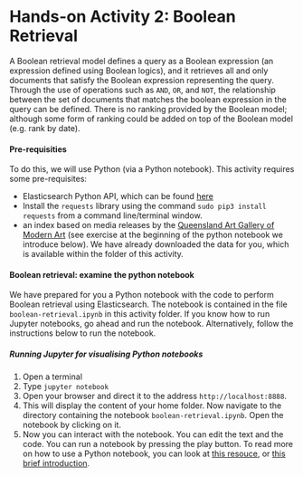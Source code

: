 # Hands-on Activity 2: Boolean Retrieval



A Boolean retrieval model defines a query as a Boolean expression (an expression defined using Boolean logics), and it retrieves all and only documents that satisfy the Boolean expression representing the query. Through the use of operations such as `AND`, `OR`, and `NOT`, the relationship between the set of documents that matches the boolean expression in the query can be defined.
There is no ranking provided by the Boolean model; although some form of ranking could be added on top of the Boolean model (e.g. rank by date).





#### Pre-requisities

To do this, we will use Python (via a Python notebook). This activity requires some pre-requisites:

* Elasticsearch Python API, which can be found [here](https://elasticsearch-py.readthedocs.io/en/master/)
* Install the `requests` library using the command `sudo pip3 install requests` from a command line/terminal window.
*  an index based on media releases by the [Queensland Art Gallery of Modern Art](https://data.qld.gov.au/dataset/qagoma-media-releases/resource/a1e4dffa-edb1-4e6d-a4a0-353aca79e9a3) (see exercise at the beginning of the python notebook we introduce below). We have already downloaded the data for you, which is available within the folder of this activity.



#### Boolean retrieval: examine the python notebook

We have prepared for you a Python notebook with the code to perform Boolean retrieval using Elasticsearch. The notebook is contained in the file `boolean-retrieval.ipynb` in this activity folder. If you know how to run Jupyter notebooks, go ahead and run the notebook. Alternatively, follow the instructions below to run the notebook.


##### Running Jupyter for visualising Python notebooks

1. Open a terminal
2. Type `jupyter notebook`
3. Open your browser and direct it to the address `http://localhost:8888`. 
4. This will display the content of your home folder. Now navigate to the directory containing the notebook `boolean-retrieval.ipynb`. Open the notebook by clicking on it.
5. Now you can interact with the notebook. You can edit the text and the code. You can run a notebook by pressing the play button. To read more on how to use a Python notebook, you can look at [this resouce](https://www.datacamp.com/community/tutorials/tutorial-jupyter-notebook), or [this brief introduction](https://jupyter-notebook-beginner-guide.readthedocs.io/en/latest/).


